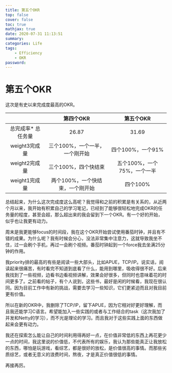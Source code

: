 ```yaml
---
title: 第五个OKR
top: false
cover: false
toc: true
mathjax: true
date: 2020-07-31 11:13:51
summary:
categories: Life
tags:
    - Efficiency
    - OKR
password:
---
```


# 第五个OKR

这次是有史以来完成度最高的OKR。

<!--more-->

|                    |            第四个OKR             |          第五个OKR          |
| :----------------: | :------------------------------: | :-------------------------: |
| 总完成率* 总任务量 |              26.87               |            31.69            |
|   weight3完成量    |  三个100%，一个一半，一个刚开始  |      四个100%，一个91%      |
|   weight2完成量    |       三个100%，四个快结束       | 五个100%，一个75%，一个一半 |
|   weight1完成量    | 两个100%，一个快结束，一个刚开始 |          四个100%           |

总结起来，为什么这次完成度这么高呢？我觉得和之前的积累是有关系的，从近两个月以来，我开始有积累自己的学习笔记，已经到了能够很轻松地完成OKR的任务量的程度，甚至会超，那么超出来的我会留到下一个OKR。有一个好的开始，似乎也让我更有动力。

周末是我更能够focus的时间段，我在这个OKR开始尝试使用番茄时钟，并且有不错的成果。为什么呢？我有时候会分心，没法非常集中注意力，这就导致我坐不住，过一会刷个手机，再过一会刷个视频。番茄时钟起到一个force我去坐满25分钟的作用。

我priority排的最高的有些是阅读一些大部头，比如APUE，TCP/IP。说实话，阅读起来很痛苦，有时看完不知道到底看了什么，能用到哪里，吸收得很不好。后来我找到了一些视频，边看书边看视频讲解，效果会好很多，但同时也意味着花的时间更多了。之前看的帖子，有个人说到，这些书，最好是闲的时候看，我现在很认同。因为目前工作中有新的挑战，需要去学习一些知识，它们更紧迫而且对我目前更有价值。

所以在新的OKR中，我删除了TCP/IP，留下APUE，因为它相对好更好理解，而且我还能学习C语言。希望能加入一些实践的或者与工作结合的task（这次我加了并发和Netty的学习），而不光是理论的学习。而且我对于这些实践上面的东西做起来会更有动力。

我还在探索怎么能让自己的时间利用得再好一点，在价值非常低的东西上再花更少一点的时间，我这里说的价值低，不代表所有的娱乐，我认为那些能真正让我放松的东西，哪怕是玩游戏，看综艺，都是很好的放松，是价值很高的事情。而那些劣质综艺，或者无意义的浪费时间，熬夜，才是真正价值很低的事情。



再接再厉。